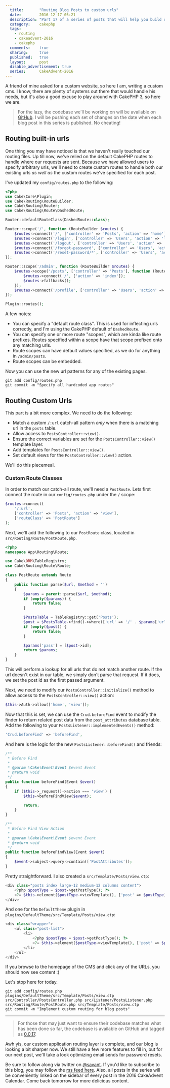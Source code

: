 ```yaml
---
  title:       "Routing Blog Posts to custom urls"
  date:        2016-12-17 05:21
  description: "Part 17 of a series of posts that will help you build out a personal CMS"
  category:    cakephp
  tags:
    - routing
    - cakeadvent-2016
    - cakephp
  comments:    true
  sharing:     true
  published:   true
  layout:      post
  disable_advertisement: true
  series:      CakeAdvent-2016
---
```


A friend of mine asked for a custom website, so here I am, writing a custom cms. I know, there are plenty of systems out there that would handle his needs, but it's also a good excuse to play around with CakePHP 3, so here we are.

> For the lazy, the codebase we'll be working on will be available on [GitHub](https://github.com/josegonzalez/cakeadvent-2016). I will be pushing each set of changes on the date when each blog post in this series is published. No cheating!

## Routing built-in urls

One thing you may have noticed is that we haven't really touched our routing files. Up till now, we've relied on the default CakePHP routes to handle where our requests are sent. Because we have allowed users to specify arbitrary urls, we'll need to create custom routes to handle both our existing urls _as well as_ the custom routes we've specified for each post.

I've updated my `config/routes.php` to the following:

```php
<?php
use Cake\Core\Plugin;
use Cake\Routing\RouteBuilder;
use Cake\Routing\Router;
use Cake\Routing\Route\DashedRoute;

Router::defaultRouteClass(DashedRoute::class);

Router::scope('/', function (RouteBuilder $routes) {
    $routes->connect('/', ['controller' => 'Posts', 'action' => 'home']);
    $routes->connect('/login', ['controller' => 'Users', 'action' => 'login']);
    $routes->connect('/logout', ['controller' => 'Users', 'action' => 'logout']);
    $routes->connect('/forgot-password', ['controller' => 'Users', 'action' => 'forgot-password']);
    $routes->connect('/reset-password/*', ['controller' => 'Users', 'action' => 'forgot-password']);
});

Router::scope('/admin', function (RouteBuilder $routes) {
    $routes->scope('/posts', ['controller' => 'Posts'], function (RouteBuilder $routes) {
        $routes->connect('/', ['action' => 'index']);
        $routes->fallbacks();
    });
    $routes->connect('/profile', ['controller' => 'Users', 'action' => 'edit']);
});

Plugin::routes();
```

A few notes:

- You can specify a "default route class". This is used for inflecting urls correctly, and I'm using the CakePHP default of `DashedRoute`.
- You can specify one or more route "scopes", which are kinda like route prefixes. Routes specified within a scope have that scope prefixed onto any matching urls.
- Route scopes can have default values specified, as we do for anything in `/admin/posts`.
- Route scopes can be embedded.

Now you can use the new url patterns for any of the existing pages.

```shell
git add config/routes.php
git commit -m "Specify all hardcoded app routes"
```

## Routing Custom Urls

This part is a bit more complex. We need to do the following:

- Match a custom `/:url` catch-all pattern *only* when there is a matching url in the `posts` table.
- Allow access to `PostsController::view()`.
- Ensure the correct variables are set for the `PostsController::view()` template layer.
- Add templates for `PostsController::view()`.
- Set default views for the `PostsController::view()` action.

We'll do this piecemeal.

### Custom Route Classes

In order to match our catch-all route, we'll need a `PostRoute`. Lets first connect the route in our `config/routes.php` under the `/` scope:

```php
$routes->connect(
    '/:url',
    ['controller' => 'Posts', 'action' => 'view'],
    ['routeClass' => 'PostRoute']
);
```

Next, we'll add the following to our `PostRoute` class, located in `src/Routing/Route/PostRoute.php`.

```php
<?php
namespace App\Routing\Route;

use Cake\ORM\TableRegistry;
use Cake\Routing\Route\Route;

class PostRoute extends Route
{
    public function parse($url, $method = '')
    {
        $params = parent::parse($url, $method);
        if (empty($params)) {
            return false;
        }

        $PostsTable = TableRegistry::get('Posts');
        $post = $PostsTable->find()->where(['url' => '/' . $params['url']])->first();
        if (empty($post)) {
            return false;
        }

        $params['pass'] = [$post->id];
        return $params;
    }
}
```

This will perform a lookup for all urls that do not match another route. If the url doesn't exist in our table, we simply don't parse that request. If it does, we set the post id as the first passed argument.

Next, we need to modify our `PostsController::initialize()` method to allow access to the `PostsController::view()` action:

```php
$this->Auth->allow(['home', 'view']);
```

Now that this is set, we can use the `Crud.beforeFind` event to modify the finder to return related post data from the `post_attributes` database table. Add the following to your `PostsListener::implementedEvents()` method:

```php
'Crud.beforeFind' => 'beforeFind',
```

And here is the logic for the new `PostsListener::beforeFind()` and friends:

```php
/**
 * Before Find
 *
 * @param \Cake\Event\Event $event Event
 * @return void
 */
public function beforeFind(Event $event)
{
    if ($this->_request()->action === 'view') {
        $this->beforeFindView($event);

        return;
    }
}

/**
 * Before Find View Action
 *
 * @param \Cake\Event\Event $event Event
 * @return void
 */
public function beforeFindView(Event $event)
{
    $event->subject->query->contain(['PostAttributes']);
}
```

Pretty straightforward. I also created a `src/Template/Posts/view.ctp`:

```php
<div class="posts index large-12 medium-12 columns content">
    <?php $postType = $post->getPostType(); ?>
    <?= $this->element($postType->viewTemplate(), ['post' => $postType]); ?>
</div>
```

And one for the `DefaultTheme` plugin in `plugins/DefaultTheme/src/Template/Posts/view.ctp`:

```php
<div class="wrapper">
    <ul class="post-list">
        <li>
            <?php $postType = $post->getPostType(); ?>
            <?= $this->element($postType->viewTemplate(), ['post' => $postType]); ?>
        </li>
    </ul>
</div>
```

If you browse to the homepage of the CMS and click any of the URLs, you should now see content :)

Let's stop here for today.

```shell
git add config/routes.php plugins/DefaultTheme/src/Template/Posts/view.ctp src/Controller/PostsController.php src/Listener/PostsListener.php src/Routing/Route/PostRoute.php src/Template/Posts/view.ctp
git commit -m "Implement custom routing for blog posts"
```

---

> For those that may just want to ensure their codebase matches what has been done so far, the codebase is available on GitHub and tagged as [0.0.17](https://github.com/josegonzalez/cakeadvent-2016/tree/0.0.17).

Awh yis, our custom application routing layer is complete, and our blog is looking a bit sharper now. We still have a few more features to fill in, but for our next post, we'll take a look optimizing email sends for password resets.

Be sure to follow along via twitter on [@savant](https://twitter.com/savant). If you'd like to subscribe to this blog, you may follow the [rss feed here](/atom.xml). Also, all posts in the series will be conveniently linked on the sidebar of every post in the 2016 CakeAdvent Calendar. Come back tomorrow for more delicious content.
